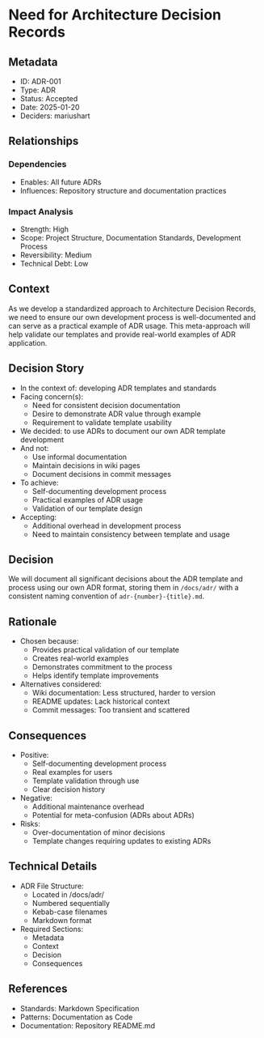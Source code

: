 # Need for Architecture Decision Records

## Metadata
- ID: ADR-001
- Type: ADR
- Status: Accepted
- Date: 2025-01-20
- Deciders: mariushart

## Relationships
### Dependencies
- Enables: All future ADRs
- Influences: Repository structure and documentation practices

### Impact Analysis
- Strength: High
- Scope: Project Structure, Documentation Standards, Development Process
- Reversibility: Medium
- Technical Debt: Low

## Context
As we develop a standardized approach to Architecture Decision Records, we need to ensure our own development process is well-documented and can serve as a practical example of ADR usage. This meta-approach will help validate our templates and provide real-world examples of ADR application.

## Decision Story
- In the context of: developing ADR templates and standards
- Facing concern(s):
  - Need for consistent decision documentation
  - Desire to demonstrate ADR value through example
  - Requirement to validate template usability
- We decided: to use ADRs to document our own ADR template development
- And not: 
  - Use informal documentation
  - Maintain decisions in wiki pages
  - Document decisions in commit messages
- To achieve:
  - Self-documenting development process
  - Practical examples of ADR usage
  - Validation of our template design
- Accepting:
  - Additional overhead in development process
  - Need to maintain consistency between template and usage

## Decision
We will document all significant decisions about the ADR template and process using our own ADR format, storing them in `/docs/adr/` with a consistent naming convention of `adr-{number}-{title}.md`.

## Rationale
- Chosen because:
  - Provides practical validation of our template
  - Creates real-world examples
  - Demonstrates commitment to the process
  - Helps identify template improvements
- Alternatives considered:
  - Wiki documentation: Less structured, harder to version
  - README updates: Lack historical context
  - Commit messages: Too transient and scattered

## Consequences
- Positive:
  - Self-documenting development process
  - Real examples for users
  - Template validation through use
  - Clear decision history
- Negative:
  - Additional maintenance overhead
  - Potential for meta-confusion (ADRs about ADRs)
- Risks:
  - Over-documentation of minor decisions
  - Template changes requiring updates to existing ADRs

## Technical Details
- ADR File Structure:
  - Located in /docs/adr/
  - Numbered sequentially
  - Kebab-case filenames
  - Markdown format
- Required Sections:
  - Metadata
  - Context
  - Decision
  - Consequences

## References
- Standards: Markdown Specification
- Patterns: Documentation as Code
- Documentation: Repository README.md